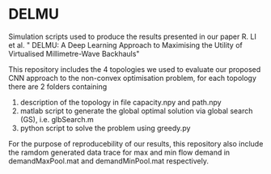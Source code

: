# DELMU
Simulation scripts used to produce the results presented in our paper R. LI et al. " DELMU: A Deep Learning Approach to Maximising the Utility of Virtualised Millimetre-Wave Backhauls"

This repository includes the 4 topologies we used to evaluate our proposed CNN approach to the non-convex optimisation problem, for each topology there are 2 folders containing
1) description of the topology in file capacity.npy and path.npy
2) matlab script to generate the global optimal solution via global search (GS), i.e. glbSearch.m
3) python script to solve the problem using greedy.py

For the purpose of reproducebility of our results, this repository also include the ramdom generated data trace for max and min flow demand in demandMaxPool.mat and demandMinPool.mat respectively.


